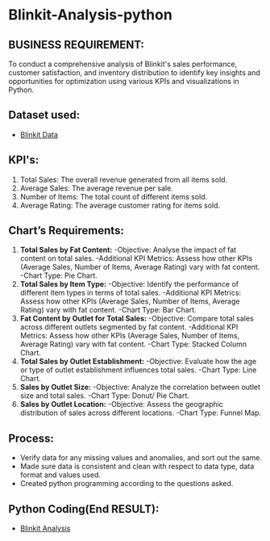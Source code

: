 # Blinkit-Analysis-python
## **BUSINESS REQUIREMENT:**

To conduct a comprehensive analysis of Blinkit's sales performance, customer satisfaction, and inventory distribution to identify key insights and opportunities for optimization using various KPIs and visualizations in Python.

## **Dataset used:**
- <a href="https://github.com/SowmallyaM/Blinkit-Analysis-python-/blob/main/blinkit_data.csv">Blinkit Data</a>

## **KPI's:**

1.	Total Sales: The overall revenue generated from all items sold.
2.	Average Sales: The average revenue per sale.
3.	Number of Items: The total count of different items sold.
4.	Average Rating: The average customer rating for items sold. 

## **Chart’s Requirements:**

1. **Total Sales by Fat Content:**
-Objective: Analyse the impact of fat content on total sales.
-Additional KPI Metrics: Assess how other KPIs (Average Sales, Number of Items, Average Rating) vary with fat content.
-Chart Type: Pie Chart.
2. **Total Sales by Item Type:**
-Objective: Identify the performance of different item types in terms of total sales.
-Additional KPI Metrics: Assess how other KPIs (Average Sales, Number of Items, Average Rating) vary with fat content.
-Chart Type: Bar Chart.
3. **Fat Content by Outlet for Total Sales:**
-Objective: Compare total sales across different outlets segmented by fat content.
-Additional KPI Metrics: Assess how other KPIs (Average Sales, Number of Items, Average Rating) vary with fat content.
-Chart Type: Stacked Column Chart.
4. **Total Sales by Outlet Establishment:**
-Objective: Evaluate how the age or type of outlet establishment influences total sales.
-Chart Type: Line Chart.
5. **Sales by Outlet Size:**
-Objective: Analyze the correlation between outlet size and total sales.
-Chart Type: Donut/ Pie Chart.
6. **Sales by Outlet Location:**
-Objective: Assess the geographic distribution of sales across different locations.
-Chart Type: Funnel Map.



## **Process:**

- Verify data for any missing values and anomalies, and sort out the same.
- Made sure data is consistent and clean with respect to data type, data format and values used.
- Created python programming according to the questions asked.



## **Python Coding(End RESULT):**

- <a href="https://github.com/SowmallyaM/Blinkit-Analysis-python-/blob/main/Blinkit%20Analysis%20in%20Python.ipynb">Blinkit Analysis</a>

